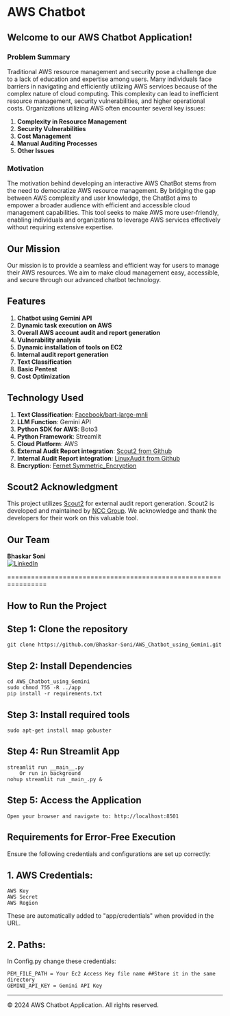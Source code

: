 # AWS Chatbot

## Welcome to our AWS Chatbot Application!

### Problem Summary
Traditional AWS resource management and security pose a challenge due to a lack of education and expertise among users. Many individuals face barriers in navigating and efficiently utilizing AWS services because of the complex nature of cloud computing. This complexity can lead to inefficient resource management, security vulnerabilities, and higher operational costs. Organizations utilizing AWS often encounter several key issues:
1. **Complexity in Resource Management**
2. **Security Vulnerabilities**
3. **Cost Management**
4. **Manual Auditing Processes**
5. **Other Issues**

### Motivation
The motivation behind developing an interactive AWS ChatBot stems from the need to democratize AWS resource management. By bridging the gap between AWS complexity and user knowledge, the ChatBot aims to empower a broader audience with efficient and accessible cloud management capabilities. This tool seeks to make AWS more user-friendly, enabling individuals and organizations to leverage AWS services effectively without requiring extensive expertise.

## Our Mission
Our mission is to provide a seamless and efficient way for users to manage their AWS resources. We aim to make cloud management easy, accessible, and secure through our advanced chatbot technology.

## Features
1. **Chatbot using Gemini API**
2. **Dynamic task execution on AWS**
3. **Overall AWS account audit and report generation**
4. **Vulnerability analysis**
5. **Dynamic installation of tools on EC2**
6. **Internal audit report generation**
7. **Text Classification**
8. **Basic Pentest**
9. **Cost Optimization**

## Technology Used
1. **Text Classification**: [Facebook/bart-large-mnli](https://huggingface.co/facebook/bart-large-mnli)
2. **LLM Function**: Gemini API
3. **Python SDK for AWS**: Boto3
4. **Python Framework**: Streamlit
5. **Cloud Platform**: AWS
6. **External Audit Report integration**: [Scout2 from Github](https://github.com/nccgroup/Scout2)
7. **Internal Audit Report integration**: [LinuxAudit from Github](https://github.com/Bhaskar-Soni/linux_admin/blob/main/shell_scripts/linux_audit_with_html_report.sh)
8. **Encryption**: [Fernet Symmetric_Encryption](https://cryptography.io/en/latest/fernet/)

## Scout2 Acknowledgment
This project utilizes [Scout2](https://github.com/nccgroup/Scout2) for external audit report generation. Scout2 is developed and maintained by [NCC Group](https://www.nccgroup.com/). We acknowledge and thank the developers for their work on this valuable tool.

## Our Team

**Bhaskar Soni**  
[![LinkedIn](https://img.shields.io/badge/LinkedIn-0A66C2?style=for-the-badge&logo=linkedin&logoColor=white)](https://www.linkedin.com/in/sonibhaskar)

================================================================

## How to Run the Project

## Step 1: Clone the repository
```
git clone https://github.com/Bhaskar-Soni/AWS_Chatbot_using_Gemini.git
```

## Step 2: Install Dependencies
```
cd AWS_Chatbot_using_Gemini
sudo chmod 755 -R ../app
pip install -r requirements.txt
```

## Step 3: Install required tools
```
sudo apt-get install nmap gobuster 
```

## Step 4: Run Streamlit App
```
streamlit run __main__.py
	Or run in background
nohup streamlit run _main_.py &
```

## Step 5: Access the Application
```
Open your browser and navigate to: http://localhost:8501
```

## Requirements for Error-Free Execution
Ensure the following credentials and configurations are set up correctly:

## 1. AWS Credentials:
```
AWS Key
AWS Secret
AWS Region
```
These are automatically added to "app/credentials" when provided in the URL.

## 2. Paths:
In Config.py change these credentials:
```
PEM_FILE_PATH = Your Ec2 Access Key file name ##Store it in the same directory
GEMINI_API_KEY = Gemini API Key
```
---

© 2024 AWS Chatbot Application. All rights reserved.
